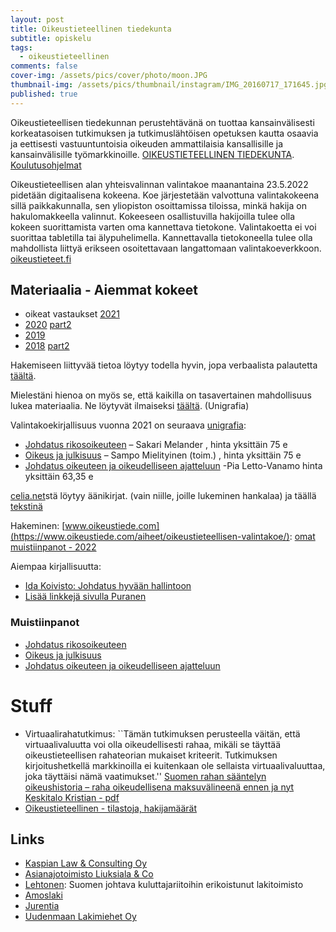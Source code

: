 ```yaml
---
layout: post
title: Oikeustieteellinen tiedekunta
subtitle: opiskelu
tags:
  - oikeustieteellinen
comments: false
cover-img: /assets/pics/cover/photo/moon.JPG
thumbnail-img: /assets/pics/thumbnail/instagram/IMG_20160717_171645.jpg
published: true
---
```


Oikeustieteellisen tiedekunnan perustehtävänä on tuottaa kansainvälisesti korkeatasoisen tutkimuksen ja tutkimuslähtöisen opetuksen kautta osaavia ja eettisesti vastuuntuntoisia oikeuden ammattilaisia kansallisille ja kansainvälisille työmarkkinoille. [OI­KEUS­TIE­TEEL­LI­NEN TIEDE­KUNTA](https://www2.helsinki.fi/fi/oikeustieteellinen-tiedekunta). [Koulutusohjelmat](https://www2.helsinki.fi/fi/oikeustieteellinen-tiedekunta/opiskelijaksi/koulutusohjelmat)

Oikeustieteellisen alan yhteisvalinnan valintakoe maanantaina 23.5.2022 pidetään digitaalisena kokeena. Koe järjestetään valvottuna valintakokeena sillä paikkakunnalla, sen yliopiston osoittamissa tiloissa, minkä hakija on hakulomakkeella valinnut. Kokeeseen osallistuvilla hakijoilla tulee olla kokeen suorittamista varten oma kannettava tietokone. Valintakoetta ei voi suorittaa tabletilla tai älypuhelimella. Kannettavalla tietokoneella tulee olla mahdollista liittyä erikseen osoitettavaan langattomaan valintakoeverkkoon. [oikeustieteet.fi](https://oikeustieteet.fi/oikeustieteen-valintakoe-kevaalla-2022)

## Materiaalia - Aiemmat kokeet

- oikeat vastaukset [2021](https://oikeustieteet.fi/wp-content/uploads/2021/12/Arvosteluperusteet_oikeustiede_2021.pdf)
- [2020](https://oikeustieteet.fi/wp-content/uploads/2021/12/Oikeat_vastaukset_1vaihe_2020.pdf) [part2](https://oikeustieteet.fi/wp-content/uploads/2021/12/Oikeat_vastaukset_arvosteluperusteet_2vaihe_2020.pdf)
- [2019](https://oikeustieteet.fi/wp-content/uploads/2021/12/Final_oikeustiede2019_arvosteluperusteineen.pdf)
- [2018](https://oikeustieteet.fi/wp-content/uploads/2021/12/arvosteluperusteetT1_4.pdf) [part2](https://oikeustieteet.fi/wp-content/uploads/2021/12/arvosteluperusteetT5_8.pdf)

Hakemiseen liittyvää tietoa löytyy todella hyvin, jopa verbaalista palautetta [täältä](https://oikeustieteet.fi/kokeet-ja-tilastot).

Mielestäni hienoa on myös se, että kaikilla on tasavertainen mahdollisuus lukea materiaalia. Ne löytyvät ilmaiseksi [täältä](https://unicontent.unigrafia.fi/#/publication/76746884-a31f-11eb-9c47-00155d64030a). (Unigrafia)

Valintakoekirjallisuus vuonna 2021 on seuraava [unigrafia](https://shop.unigrafia.fi/tuote/oikeustieteen-yhteisvalinnan-valintakoemateriaalit-2021-painetut-kirjat_2/):

- [Johdatus rikosoikeuteen](https://unicontent.unigrafia.fi/#/reader/3b497802-a334-11eb-8b64-00155d64030a) – Sakari Melander , hinta yksittäin 75 e
- [Oikeus ja julkisuus](https://unicontent.unigrafia.fi/#/reader/a82e1b94-a334-11eb-9cdf-00155d64030a) – Sampo Mielityinen (toim.) , hinta yksittäin 75 e
- [Johdatus oikeuteen ja oikeudelliseen ajatteluun](https://unicontent.unigrafia.fi/#/reader/48f59f24-a336-11eb-a3fe-00155d64030a) -Pia Letto-Vanamo  hinta yksittäin 63,35 e

[celia.net](https://www.celianet.fi/)stä löytyy äänikirjat. (vain niille, joille lukeminen hankalaa) ja täällä [tekstinä](https://unicontent.unigrafia.fi/#/)

Hakeminen: [www.oikeustiede.com](https://www.oikeustiede.com/aiheet/oikeustieteellisen-valintakoe/): [omat muistiinpanot - 2022](https://docs.google.com/document/d/1HASroomhItokMPPwJ8CFSi8Th-N1FgHzeX6PYMNA_Zg/edit?usp=sharing)

Aiempaa kirjallisuutta:

- [Ida Koivisto: Johdatus hyvään hallintoon](https://unicontent.unigrafia.fi/#/reader/de1c4518-ac87-11ea-b17b-00155d64030a)
- [Lisää linkkejä sivulla Puranen](https://www.nikopuranen.fi/paasykoekirjat/)


### Muistiinpanot

- [Johdatus rikosoikeuteen](https://docs.google.com/document/d/1w8E0dLXDEV3fzeWtDZtS2npx1Ua5BFY_PsGq3u-WlkY/edit)
- [Oikeus ja julkisuus](https://docs.google.com/document/d/1LnsksbJ-pdb1-VQcAFIDS0gujoQ98grzTy0bNtYkbog/edit#)
- [Johdatus oikeuteen ja oikeudelliseen ajatteluun](https://docs.google.com/document/d/1AReCBrXYcac27GudesKZF1pd-f3C0-cZKaFWbv83l1Q/edit)

# Stuff

- Virtuaalirahatutkimus: ``Tämän tutkimuksen perusteella väitän, että virtuaalivaluutta voi olla oikeudellisesti rahaa, mikäli se täyttää oikeustieteellisen rahateorian mukaiset kriteerit. Tutkimuksen kirjoitushetkellä markkinoilla ei kuitenkaan ole sellaista virtuaalivaluuttaa, joka täyttäisi nämä vaatimukset.'' [Suomen rahan sääntelyn oikeushistoria – raha oikeudellisena maksuvälineenä ennen ja nyt](https://helda.helsinki.fi/handle/10138/339928) [Keskitalo Kristian - pdf](https://helda.helsinki.fi/bitstream/handle/10138/339928/keskitalo_kristian_v%c3%a4it%c3%b6skirja_2022.pdf?sequence=1&isAllowed=y)
- [Oikeustieteellinen - tilastoja, hakijamäärät](https://www.oikeustiede.com/aiheet/oikeustieteellinen-aloituspaikat-ja-hakijamaara/)

## Links

- [Kaspian Law & Consulting Oy](https://www.kaspian.fi/)
- [Asianajotoimisto Liuksiala & Co](http://www.liuksiala.com/en/)
- [Lehtonen](https://lakilehtonen.fi/): Suomen johtava kuluttajariitoihin erikoistunut lakitoimisto
- [Amoslaki](https://amoslaki.fi/)
- [Jurentia](https://www.jurentia.fi/lakitoimisto/)
- [Uudenmaan Lakimiehet Oy](https://www.uudenmaanlakimiehet.fi/)